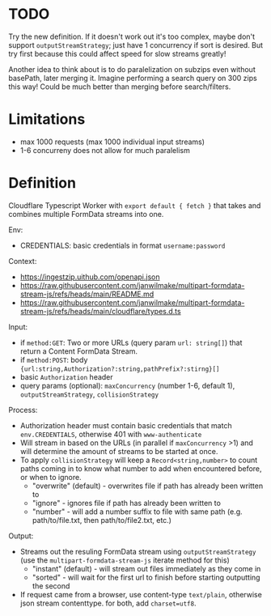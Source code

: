 # TODO

Try the new definition. If it doesn't work out it's too complex, maybe don't support `outputStreamStrategy`; just have 1 concurrency if sort is desired. But try first because this could affect speed for slow streams greatly!

Another idea to think about is to do paralelization on subzips even without basePath, later merging it. Imagine performing a search query on 300 zips this way! Could be much better than merging before search/filters.

# Limitations

- max 1000 requests (max 1000 individual input streams)
- 1-6 concurreny does not allow for much paralelism

# Definition

Cloudflare Typescript Worker with `export default { fetch }` that takes and combines multiple FormData streams into one.

Env:

- CREDENTIALS: basic credentials in format `username:password`

Context:

- https://ingestzip.uithub.com/openapi.json
- https://raw.githubusercontent.com/janwilmake/multipart-formdata-stream-js/refs/heads/main/README.md
- https://raw.githubusercontent.com/janwilmake/multipart-formdata-stream-js/refs/heads/main/cloudflare/types.d.ts

Input:

- if `method:GET`: Two or more URLs (query param `url: string[]`) that return a Content FormData Stream.
- if `method:POST`: body `{url:string,Authorization?:string,pathPrefix?:stirng}[]`
- basic `Authorization` header
- query params (optional): `maxConcurrency` (number 1-6, default 1), `outputStreamStrategy`, `collisionStrategy`

Process:

- Authorization header must contain basic credentials that match `env.CREDENTIALS`, otherwise 401 with `www-authenticate`
- Will stream in based on the URLs (in parallel if `maxConcurrency` >1) and will determine the amount of streams to be started at once.
- To apply `collisionStrategy` will keep a `Record<string,number>` to count paths coming in to know what number to add when encountered before, or when to ignore.
  - "overwrite" (default) - overwrites file if path has already been written to
  - "ignore" - ignores file if path has already been written to
  - "number" - will add a number suffix to file with same path (e.g. path/to/file.txt, then path/to/file2.txt, etc.)

Output:

- Streams out the resuling FormData stream using `outputStreamStrategy` (use the `multipart-formdata-stream-js` iterate method for this)
  - "instant" (default) - will stream out files immediately as they come in
  - "sorted" - will wait for the first url to finish before starting outputting the second
- If request came from a browser, use content-type `text/plain`, otherwise json stream contenttype. for both, add `charset=utf8`.
